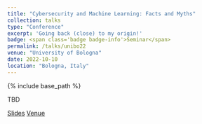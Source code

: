 ```yaml
---
title: "Cybersecurity and Machine Learning: Facts and Myths"
collection: talks
type: "Conference"
excerpt: 'Going back (close) to my origin!'
badge: <span class='badge badge-info'>Seminar</span>
permalink: /talks/unibo22
venue: "University of Bologna"
date: 2022-10-10
location: "Bologna, Italy"
---
```

{% include base_path %}

TBD

<a class="btn btn-outline-primary my-1 mr-1 btn-sm" href="{{ base_path }}/files/talks/unibo22/unibo22.pdf" target="_blank" rel="noopener">Slides</a>
<a class="btn btn-outline-primary my-1 mr-1 btn-sm" href="https://www.unibo.it/en/teaching/course-unit-catalogue/course-unit/2022/472685" target="_blank" rel="noopener">Venue</a>